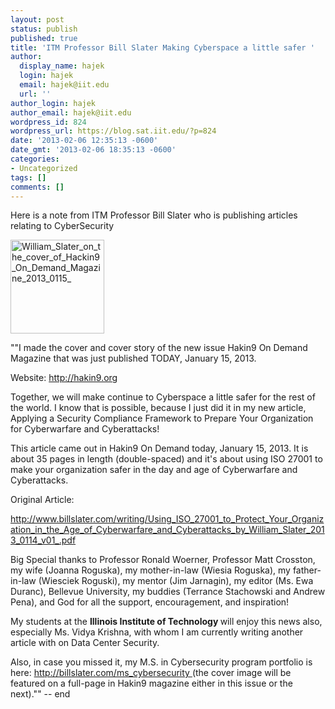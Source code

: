```yaml
---
layout: post
status: publish
published: true
title: 'ITM Professor Bill Slater Making Cyberspace a little safer '
author:
  display_name: hajek
  login: hajek
  email: hajek@iit.edu
  url: ''
author_login: hajek
author_email: hajek@iit.edu
wordpress_id: 824
wordpress_url: https://blog.sat.iit.edu/?p=824
date: '2013-02-06 12:35:13 -0600'
date_gmt: '2013-02-06 18:35:13 -0600'
categories:
- Uncategorized
tags: []
comments: []
---
```

<p>Here is a note from ITM Professor Bill Slater who is publishing articles relating to CyberSecurity</p>
<p><a href="https://blog.sat.iit.edu/wp-content/uploads/2013/02/William_Slater_on_the_cover_of_Hackin9_On_Demand_Magazine_2013_0115_.jpg"><img src="https://blog.sat.iit.edu/wp-content/uploads/2013/02/William_Slater_on_the_cover_of_Hackin9_On_Demand_Magazine_2013_0115_-150x150.jpg" alt="William_Slater_on_the_cover_of_Hackin9_On_Demand_Magazine_2013_0115_" width="150" height="150" class="alignnone size-thumbnail wp-image-825" /></a></p>
<p>""I made the cover and cover story of the new issue Hakin9 On Demand Magazine that was just published TODAY, January 15, 2013.</p>
<p>Website: <a href="http://hakin9.org" title="http://hakin9.org">http://hakin9.org</a></p>
<p>Together, we will make continue to Cyberspace a little safer for the rest of the world. I know that is possible, because I just did it in my new article,  Applying a Security Compliance Framework to Prepare Your Organization for Cyberwarfare and Cyberattacks!</p>
<p>This article came out in Hakin9 On Demand today, January 15, 2013.  It is about 35 pages in length (double-spaced) and it's about using ISO 27001 to make your organization safer in the day and age of Cyberwarfare and Cyberattacks.</p>
<p>Original Article:</p>
<p><a href="http://www.billslater.com/writing/Using_ISO_27001_to_Protect_Your_Organization_in_the_Age_of_Cyberwarfare_and_Cyberattacks_by_William_Slater_2013_0114_v01_.pdf" title="Original Article">http://www.billslater.com/writing/Using_ISO_27001_to_Protect_Your_Organization_in_the_Age_of_Cyberwarfare_and_Cyberattacks_by_William_Slater_2013_0114_v01_.pdf</a></p>
<p>Big Special thanks to Professor Ronald Woerner, Professor Matt Crosston, my wife (Joanna Roguska), my mother-in-law (Wiesia Roguska), my father-in-law (Wiesciek Roguski), my mentor (Jim Jarnagin), my editor (Ms. Ewa Duranc), Bellevue University, my buddies (Terrance Stachowski and Andrew Pena), and God for all the support, encouragement, and inspiration!</p>
<p>My students at the <strong>Illinois Institute of Technology </strong>will enjoy this news also, especially Ms. Vidya Krishna, with whom I am currently writing another article with on Data Center Security.</p>
<p>Also, in case you missed it, my M.S. in Cybersecurity program portfolio is here:  <a href="http://billslater.com/ms_cybersecurity  " title="http://billslater.com/ms_cybersecurity  ">http://billslater.com/ms_cybersecurity  </a>(the cover image will be featured on a full-page in Hakin9 magazine either in this issue or the next).""  -- end</p>

